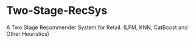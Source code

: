 # Two-Stage-RecSys
A Two Stage Recommender System for Retail. (LFM, KNN, CatBoost and Other Heuristics)
